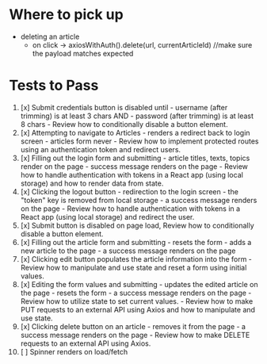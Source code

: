 # Where to pick up

- deleting an article
  - on click -> axiosWithAuth().delete(url, currentArticleId) //make sure the payload matches expected

# Tests to Pass

1. [x] Submit credentials button is disabled until - username (after trimming) is at least 3 chars AND - password (after trimming) is at least 8 chars - Review how to conditionally disable a button element.
2. [x] Attempting to navigate to Articles - renders a redirect back to login screen - articles form never - Review how to implement protected routes using an authentication token and redirect users.
3. [x] Filling out the login form and submitting - article titles, texts, topics render on the page - success message renders on the page - Review how to handle authentication with tokens in a React app (using local storage) and how to render data from state.
4. [x] Clicking the logout button - redirection to the login screen - the "token" key is removed from local storage - a success message renders on the page - Review how to handle authentication with tokens in a React app (using local storage) and redirect the user.
5. [x] Submit button is disabled on page load, Review how to conditionally disable a button element.
6. [x] Filling out the article form and submitting - resets the form - adds a new article to the page - a success message renders on the page
7. [x] Clicking edit button populates the article information into the form - Review how to manipulate and use state and reset a form using initial values.
8. [x] Editing the form values and submitting - updates the edited article on the page - resets the form - a success message renders on the page - Review how to utilize state to set current values. - Review how to make PUT requests to an external API using Axios and how to manipulate and use state.
9. [x] Clicking delete button on an article - removes it from the page - a success message renders on the page - Review how to make DELETE requests to an external API using Axios.
10. [ ] Spinner renders on load/fetch
